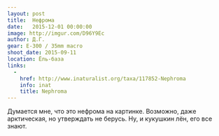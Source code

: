```yaml
---
layout: post
title:  Нефрома
date:   2015-12-01 00:00:00
image: http://imgur.com/D96Y9Ec
author: Д.Г.
gear: E-300 / 35mm macro
shoot_date: 2015-09-11
location: Ёль-база
links:
  -
    href: http://www.inaturalist.org/taxa/117852-Nephroma
    info: inat
    title: Nephroma
---
```


Думается мне, что это нефрома на картинке. Возможно, даже арктическая, но утверждать не берусь. Ну, и кукушкин лён, его все знают.
